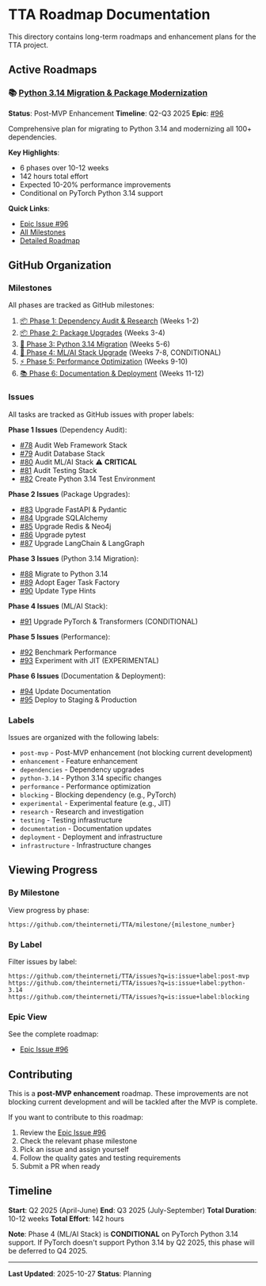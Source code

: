 # TTA Roadmap Documentation

This directory contains long-term roadmaps and enhancement plans for the TTA project.

## Active Roadmaps

### 📚 [Python 3.14 Migration & Package Modernization](./python-3.14-migration-roadmap.md)
**Status**: Post-MVP Enhancement
**Timeline**: Q2-Q3 2025
**Epic**: [#96](https://github.com/theinterneti/TTA/issues/96)

Comprehensive plan for migrating to Python 3.14 and modernizing all 100+ dependencies.

**Key Highlights**:
- 6 phases over 10-12 weeks
- 142 hours total effort
- Expected 10-20% performance improvements
- Conditional on PyTorch Python 3.14 support

**Quick Links**:
- [Epic Issue #96](https://github.com/theinterneti/TTA/issues/96)
- [All Milestones](https://github.com/theinterneti/TTA/milestones)
- [Detailed Roadmap](./python-3.14-migration-roadmap.md)

## GitHub Organization

### Milestones
All phases are tracked as GitHub milestones:

1. [📦 Phase 1: Dependency Audit & Research](https://github.com/theinterneti/TTA/milestone/6) (Weeks 1-2)
2. [📦 Phase 2: Package Upgrades](https://github.com/theinterneti/TTA/milestone/7) (Weeks 3-4)
3. [🐍 Phase 3: Python 3.14 Migration](https://github.com/theinterneti/TTA/milestone/8) (Weeks 5-6)
4. [🤖 Phase 4: ML/AI Stack Upgrade](https://github.com/theinterneti/TTA/milestone/9) (Weeks 7-8, CONDITIONAL)
5. [⚡ Phase 5: Performance Optimization](https://github.com/theinterneti/TTA/milestone/10) (Weeks 9-10)
6. [📚 Phase 6: Documentation & Deployment](https://github.com/theinterneti/TTA/milestone/11) (Weeks 11-12)

### Issues
All tasks are tracked as GitHub issues with proper labels:

**Phase 1 Issues** (Dependency Audit):
- [#78](https://github.com/theinterneti/TTA/issues/78) Audit Web Framework Stack
- [#79](https://github.com/theinterneti/TTA/issues/79) Audit Database Stack
- [#80](https://github.com/theinterneti/TTA/issues/80) Audit ML/AI Stack ⚠️ **CRITICAL**
- [#81](https://github.com/theinterneti/TTA/issues/81) Audit Testing Stack
- [#82](https://github.com/theinterneti/TTA/issues/82) Create Python 3.14 Test Environment

**Phase 2 Issues** (Package Upgrades):
- [#83](https://github.com/theinterneti/TTA/issues/83) Upgrade FastAPI & Pydantic
- [#84](https://github.com/theinterneti/TTA/issues/84) Upgrade SQLAlchemy
- [#85](https://github.com/theinterneti/TTA/issues/85) Upgrade Redis & Neo4j
- [#86](https://github.com/theinterneti/TTA/issues/86) Upgrade pytest
- [#87](https://github.com/theinterneti/TTA/issues/87) Upgrade LangChain & LangGraph

**Phase 3 Issues** (Python 3.14 Migration):
- [#88](https://github.com/theinterneti/TTA/issues/88) Migrate to Python 3.14
- [#89](https://github.com/theinterneti/TTA/issues/89) Adopt Eager Task Factory
- [#90](https://github.com/theinterneti/TTA/issues/90) Update Type Hints

**Phase 4 Issues** (ML/AI Stack):
- [#91](https://github.com/theinterneti/TTA/issues/91) Upgrade PyTorch & Transformers (CONDITIONAL)

**Phase 5 Issues** (Performance):
- [#92](https://github.com/theinterneti/TTA/issues/92) Benchmark Performance
- [#93](https://github.com/theinterneti/TTA/issues/93) Experiment with JIT (EXPERIMENTAL)

**Phase 6 Issues** (Documentation & Deployment):
- [#94](https://github.com/theinterneti/TTA/issues/94) Update Documentation
- [#95](https://github.com/theinterneti/TTA/issues/95) Deploy to Staging & Production

### Labels
Issues are organized with the following labels:

- `post-mvp` - Post-MVP enhancement (not blocking current development)
- `enhancement` - Feature enhancement
- `dependencies` - Dependency upgrades
- `python-3.14` - Python 3.14 specific changes
- `performance` - Performance optimization
- `blocking` - Blocking dependency (e.g., PyTorch)
- `experimental` - Experimental feature (e.g., JIT)
- `research` - Research and investigation
- `testing` - Testing infrastructure
- `documentation` - Documentation updates
- `deployment` - Deployment and infrastructure
- `infrastructure` - Infrastructure changes

## Viewing Progress

### By Milestone
View progress by phase:
```
https://github.com/theinterneti/TTA/milestone/{milestone_number}
```

### By Label
Filter issues by label:
```
https://github.com/theinterneti/TTA/issues?q=is:issue+label:post-mvp
https://github.com/theinterneti/TTA/issues?q=is:issue+label:python-3.14
https://github.com/theinterneti/TTA/issues?q=is:issue+label:blocking
```

### Epic View
See the complete roadmap:
- [Epic Issue #96](https://github.com/theinterneti/TTA/issues/96)

## Contributing

This is a **post-MVP enhancement** roadmap. These improvements are not blocking current development and will be tackled after the MVP is complete.

If you want to contribute to this roadmap:
1. Review the [Epic Issue #96](https://github.com/theinterneti/TTA/issues/96)
2. Check the relevant phase milestone
3. Pick an issue and assign yourself
4. Follow the quality gates and testing requirements
5. Submit a PR when ready

## Timeline

**Start**: Q2 2025 (April-June)
**End**: Q3 2025 (July-September)
**Total Duration**: 10-12 weeks
**Total Effort**: 142 hours

**Note**: Phase 4 (ML/AI Stack) is **CONDITIONAL** on PyTorch Python 3.14 support. If PyTorch doesn't support Python 3.14 by Q2 2025, this phase will be deferred to Q4 2025.

---

**Last Updated**: 2025-10-27
**Status**: Planning

